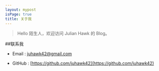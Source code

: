 ```yaml
---
layout: mypost
isPage: true
title: 关于我
---
```


> Hello 陌生人，欢迎访问 Julian Hawk 的 Blog。

##联系我

- Email : juhawk42@gmail.com

- GitHub : [https://github.com/juhawk42](https://github.com/juhawk42)
